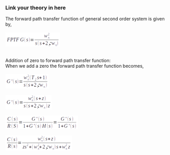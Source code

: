 ### Link your theory in here
The forward path transfer function of general second order system is given by,<br>
<br>
<img src="./images/exp5eq1.png">
<br><br>

Addition of zero to forward path transfer function:<br>
When we add a zero the forward path transfer function becomes,<br>
<br>
<img src="./images/exp5eq2.png">
<br><br>
<img src="./images/exp5eq3.png">
<br><br>
<img src="./images/exp5seq4.png">
<br><br>
<img src="./images/exp5seq5.png">

